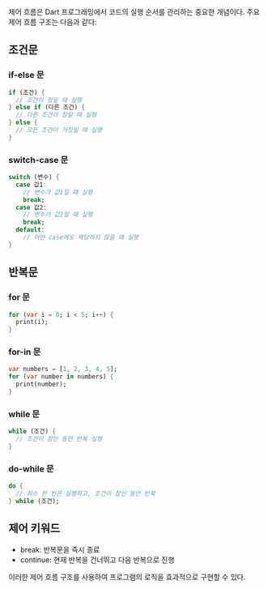 제어 흐름은 Dart 프로그래밍에서 코드의 실행 순서를 관리하는 중요한 개념이다. 주요 제어 흐름 구조는 다음과 같다:

## 조건문

### if-else 문
```dart
if (조건) {
  // 조건이 참일 때 실행
} else if (다른 조건) {
  // 다른 조건이 참일 때 실행
} else {
  // 모든 조건이 거짓일 때 실행
}
```

### switch-case 문
```dart
switch (변수) {
  case 값1:
    // 변수가 값1일 때 실행
    break;
  case 값2:
    // 변수가 값2일 때 실행
    break;
  default:
    // 어떤 case에도 해당하지 않을 때 실행
}
```

## 반복문

### for 문
```dart
for (var i = 0; i < 5; i++) {
  print(i);
}
```

### for-in 문
```dart
var numbers = [1, 2, 3, 4, 5];
for (var number in numbers) {
  print(number);
}
```

### while 문
```dart
while (조건) {
  // 조건이 참인 동안 반복 실행
}
```

### do-while 문
```dart
do {
  // 최소 한 번은 실행하고, 조건이 참인 동안 반복
} while (조건);
```

## 제어 키워드

- break: 반복문을 즉시 종료
- continue: 현재 반복을 건너뛰고 다음 반복으로 진행

이러한 제어 흐름 구조를 사용하여 프로그램의 로직을 효과적으로 구현할 수 있다.